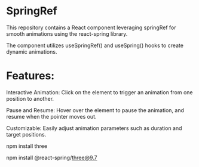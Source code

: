 # SpringRef 
This repository contains a React component leveraging springRef for smooth animations using the react-spring library. 

The component utilizes useSpringRef() and useSpring() hooks to create dynamic animations.

# Features:

Interactive Animation: Click on the element to trigger an animation from one position to another.

Pause and Resume: Hover over the element to pause the animation, and resume when the pointer moves out.

Customizable: Easily adjust animation parameters such as duration and target positions.

npm install three

npm install @react-spring/three@9.7
